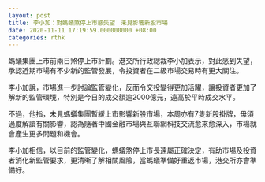 ```yaml
---
layout: post
title: 李小加：對螞蟻煞停上市感失望　未見影響新股市場
date: 2020-11-11 17:19:59.000000000 +08:00
categories: rthk
---
```


螞蟻集團上市前兩日煞停上市計劃。港交所行政總裁李小加表示，對此感到失望，承認近期市場有不少新的監管發展，令投資者在二級市場交易時有更大關注。

李小加說，市場進一步討論監管變化，反而令交投變得更加活躍，讓投資者更加了解新的監管環境，特別是今日的成交額逾2000億元，遠高於平時成交水平。

不過，他指，未見螞蟻集團暫緩上市影響新股市場，本周亦有7隻新股掛牌，毋須過度解讀有關影響，認為隨著中國金融市場與互聯網科技交流愈來愈深入，市場就會產生更多問題和機會。

李小加相信，以目前的監管變化，螞蟻煞停上市長遠屬正確決定，有助市場及投資者消化新監管要求，更清晰了解相關風險，當螞蟻準備好重返市場，港交所亦會準備好。
